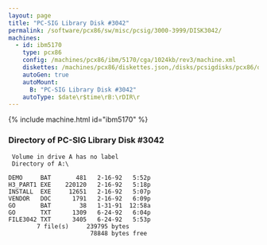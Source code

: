 ```yaml
---
layout: page
title: "PC-SIG Library Disk #3042"
permalink: /software/pcx86/sw/misc/pcsig/3000-3999/DISK3042/
machines:
  - id: ibm5170
    type: pcx86
    config: /machines/pcx86/ibm/5170/cga/1024kb/rev3/machine.xml
    diskettes: /machines/pcx86/diskettes.json,/disks/pcsigdisks/pcx86/diskettes.json
    autoGen: true
    autoMount:
      B: "PC-SIG Library Disk #3042"
    autoType: $date\r$time\rB:\rDIR\r
---
```


{% include machine.html id="ibm5170" %}

### Directory of PC-SIG Library Disk #3042

     Volume in drive A has no label
     Directory of A:\

    DEMO     BAT       481   2-16-92   5:52p
    H3_PART1 EXE    220120   2-16-92   5:18p
    INSTALL  EXE     12651   2-16-92   5:07p
    VENDOR   DOC      1791   2-16-92   6:09p
    GO       BAT        38   1-31-91  12:58a
    GO       TXT      1309   6-24-92   6:04p
    FILE3042 TXT      3405   6-24-92   5:53p
            7 file(s)     239795 bytes
                           78848 bytes free
